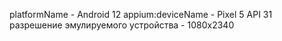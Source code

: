 platformName - Android 12
appium:deviceName - Pixel 5 API 31
разрешение эмулируемого устройства - 1080x2340